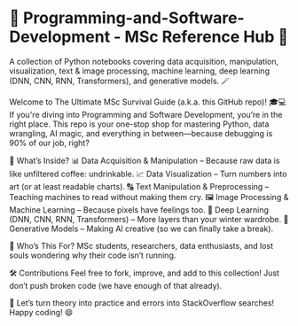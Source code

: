 #  🧠 Programming-and-Software-Development - MSc Reference Hub 🚀
A collection of Python notebooks covering data acquisition, manipulation, visualization, text &amp; image processing, machine learning, deep learning (DNN, CNN, RNN, Transformers), and generative models. 🪄


Welcome to The Ultimate MSc Survival Guide (a.k.a. this GitHub repo)! 🎓💻 If you're diving into Programming and Software Development, you’re in the right place. This repo is your one-stop shop for mastering Python, data wrangling, AI magic, and everything in between—because debugging is 90% of our job, right?

📌 What’s Inside?
📊 Data Acquisition & Manipulation – Because raw data is like unfiltered coffee: undrinkable.
📈 Data Visualization – Turn numbers into art (or at least readable charts).
🔠 Text Manipulation & Preprocessing – Teaching machines to read without making them cry.
🖼 Image Processing & Machine Learning – Because pixels have feelings too.
🧠 Deep Learning (DNN, CNN, RNN, Transformers) – More layers than your winter wardrobe.
🎨 Generative Models – Making AI creative (so we can finally take a break).

🤖 Who’s This For?
MSc students, researchers, data enthusiasts, and lost souls wondering why their code isn’t running.

🛠 Contributions
Feel free to fork, improve, and add to this collection! Just don’t push broken code (we have enough of that already).

🚀 Let’s turn theory into practice and errors into StackOverflow searches! Happy coding! 😄
